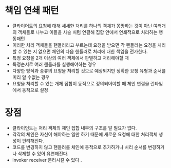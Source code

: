 # 책임 연쇄 패턴 
- 클라이어트의 요청에 대해 세세한 처리를 하나의 객체가 몽땅하는 것이 아닌 여러개의 객체들로 나누고 이들을 사슬 처럼 연결해 집합 안에서 연쇄적으로 처리하는 행동패턴
- 이러한 처리 객체들을 핸들러라고 부르는데 요청을 받으면 각 핸들러는 요청을 처리할 수 있는 지 없으면 체인의 다음 핸들러로 처리에 대한 책임을 전가한다.
- 특정 요청을 2개 이상의 여러 객체에서 판별하고 처리해야할 때 
- 특정순서로 여러 핸들러를 실행해야하는 경우
- 다양한 방식과 종류의 요청을 처리할 것으로 예상되지만 정확한 요청 유형과 순서를 미리 알 수없는 경우 
- 요청을 처리할 수 있는 개체 집합이 동적으로 정의되어야할 때 체인 연결을 런타임에서 동적으로 설정

 # 장점 
- 클라이언트는 처리 객체의 체인 집합 내부의 구조를 알 필요가 없다.
- 각각의 체인은 자신이 해야하는 일만 하기 때문에 새로운 요청에 대한 처리객체 생성이 편리해진다.
- 코드를 변경하지 않고 핸들러를 체인에 동적으로 추가하거나 처리 순서를 변경하거나 삭제할 수 있어 유연해진다.
- invoker receiver 분리시킬 수 있다 .

